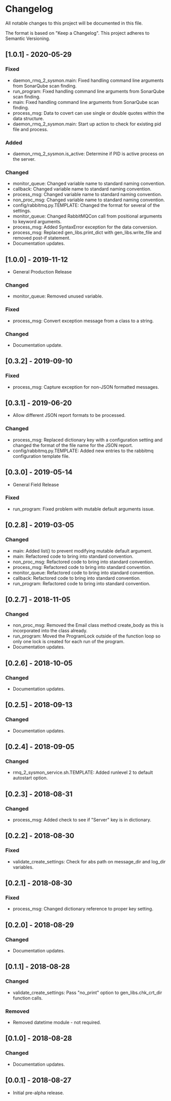 # Changelog
All notable changes to this project will be documented in this file.

The format is based on "Keep a Changelog".  This project adheres to Semantic Versioning.


## [1.0.1] - 2020-05-29
### Fixed
- daemon_rmq_2_sysmon.main:  Fixed handling command line arguments from SonarQube scan finding.
- run_program: Fixed handling command line arguments from SonarQube scan finding.
- main: Fixed handling command line arguments from SonarQube scan finding.
- process_msg:  Data to covert can use single or double quotes within the data structure.
- daemon_rmq_2_sysmon.main:  Start up action to check for existing pid file and process.

### Added
- daemon_rmq_2_sysmon.is_active:  Determine if PID is active process on the server.

### Changed
- monitor_queue:  Changed variable name to standard naming convention.
- callback:  Changed variable name to standard naming convention.
- process_msg:  Changed variable name to standard naming convention.
- non_proc_msg:  Changed variable name to standard naming convention.
- config/rabbitmq.py.TEMPLATE:  Changed the format for several of the settings.
- monitor_queue:  Changed RabbitMQCon call from positional arguments to keyword arguments.
- process_msg:  Added SyntaxError exception for the data conversion.
- process_msg:  Replaced gen_libs.print_dict with gen_libs.write_file and removed post-if statement.
- Documentation updates.


## [1.0.0] - 2019-11-12
- General Production Release

### Changed
- monitor_queue:  Removed unused variable.

### Fixed
- process_msg:  Convert exception message from a class to a string.

### Changed
- Documentation update.


## [0.3.2] - 2019-09-10
### Fixed
- process_msg:  Capture exception for non-JSON formatted messages.


## [0.3.1] - 2019-06-20
- Allow different JSON report formats to be processed.

### Changed
- process_msg:  Replaced dictionary key with a configuration setting and changed the format of the file name for the JSON report.
- config/rabbitmq.py.TEMPLATE: Added new entries to the rabbitmq configuration template file.


## [0.3.0] - 2019-05-14
- General Field Release

### Fixed
- run_program:  Fixed problem with mutable default arguments issue.


## [0.2.8] - 2019-03-05
### Changed
- main:  Added list() to prevent modifying mutable default argument.
- main:  Refactored code to bring into standard convention.
- non_proc_msg:  Refactored code to bring into standard convention.
- process_msg:  Refactored code to bring into standard convention.
- monitor_queue:  Refactored code to bring into standard convention.
- callback:  Refactored code to bring into standard convention.
- run_program:  Refactored code to bring into standard convention.


## [0.2.7] - 2018-11-05
### Changed
- non_proc_msg:  Removed the Email class method create_body as this is incorporated into the class already.
- run_program:  Moved the ProgramLock outside of the function loop so only one lock is created for each run of the program.
- Documentation updates.


## [0.2.6] - 2018-10-05
### Changed
- Documentation updates.


## [0.2.5] - 2018-09-13
### Changed
- Documentation updates.


## [0.2.4] - 2018-09-05
### Changed
- rmq_2_sysmon_service.sh.TEMPLATE:  Added runlevel 2 to default autostart option.


## [0.2.3] - 2018-08-31
### Changed
- process_msg:  Added check to see if "Server" key is in dictionary.


## [0.2.2] - 2018-08-30
### Fixed
- validate_create_settings:  Check for abs path on message_dir and log_dir variables.


## [0.2.1] - 2018-08-30
### Fixed
- process_msg:  Changed dictionary reference to proper key setting.


## [0.2.0] - 2018-08-29
### Changed
- Documentation updates.


## [0.1.1] - 2018-08-28
### Changed
- validate_create_settings:  Pass "no_print" option to gen_libs.chk_crt_dir function calls.

### Removed
- Removed datetime module - not required.


## [0.1.0] - 2018-08-28
### Changed
- Documentation updates.


## [0.0.1] - 2018-08-27
- Initial pre-alpha release.

